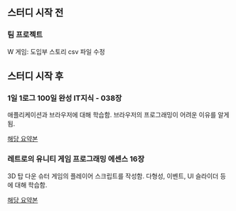 ## 스터디 시작 전

### 팀 프로젝트

W 게임: 도입부 스토리 csv 파일 수정

## 스터디 시작 후

### 1일 1로그 100일 완성 IT지식 - 038장

애플리케이션과 브라우저에 대해 학습함. 브라우저의 프로그래밍이 어려운 이유를 알게 됨.

[해당 요약본](https://github.com/biuwhdle/TIL/blob/main/1%EC%9D%BC%201%EB%A1%9C%EA%B7%B8%20100%EC%9D%BC%20%EC%99%84%EC%84%B1%20IT%EC%A7%80%EC%8B%9D/038.%20%EC%97%AC%EB%9F%AC%20%EC%9E%91%EC%97%85%EC%9D%84%20%EC%88%98%ED%96%89%ED%95%98%EB%8A%94%20%EC%95%A0%ED%94%8C%EB%A6%AC%EC%BC%80%EC%9D%B4%EC%85%98.md)

### 레트로의 유니티 게임 프로그래밍 에센스 16장

3D 탑 다운 슈터 게임의 플레이어 스크립트를 작성함. 다형성, 이벤트, UI 슬라이더 등에 대해 학습함.

[해당 요약본](https://github.com/biuwhdle/TIL/blob/main/%EB%A0%88%ED%8A%B8%EB%A1%9C%EC%9D%98%20%EC%9C%A0%EB%8B%88%ED%8B%B0%20%EA%B2%8C%EC%9E%84%20%ED%94%84%EB%A1%9C%EA%B7%B8%EB%9E%98%EB%B0%8D%20%EC%97%90%EC%84%BC%EC%8A%A4/16%EC%9E%A5%3A%20%ED%83%91%20%EB%8B%A4%EC%9A%B4%20%EC%8A%88%ED%84%B0%20%EA%B2%8C%EC%9E%84%3A%20%EC%A2%80%EB%B9%84%20%EC%84%9C%EB%B0%94%EC%9D%B4%EB%B2%84%20(1).md)
